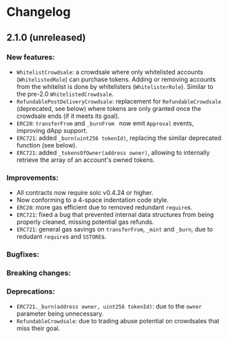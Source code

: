 # Changelog

## 2.1.0 (unreleased)

### New features:
 * `WhitelistCrowdsale`: a crowdsale where only whitelisted accounts (`WhitelistedRole`) can purchase tokens. Adding or removing accounts from the whitelist is done by whitelisters (`WhitelisterRole`). Similar to the pre-2.0 `WhitelistedCrowdsale`.
 * `RefundablePostDeliveryCrowdsale`: replacement for `RefundableCrowdsale` (deprecated, see below) where tokens are only granted once the crowdsale ends (if it meets its goal).
 * `ERC20`: `transferFrom` and `_burnFrom ` now emit `Approval` events, improving dApp support.
 * `ERC721`: added `_burn(uint256 tokenId)`, replacing the similar deprecated function (see below).
 * `ERC721`: added `_tokensOfOwner(address owner)`, allowing to internally retrieve the array of an account's owned tokens.

### Improvements:
 * All contracts now require solc v0.4.24 or higher.
 * Now conforming to a 4-space indentation code style.
 * `ERC20`: more gas efficient due to removed redundant `require`s.
 * `ERC721`: fixed a bug that prevented internal data structures from being properly cleaned, missing potential gas refunds.
 * `ERC721`: general gas savings on `transferFrom`, `_mint` and `_burn`, due to redudant `require`s and `SSTORE`s.

### Bugfixes:

### Breaking changes:

### Deprecations:
 * `ERC721._burn(address owner, uint256 tokenId)`: due to the `owner` parameter being unnecessary.
 * `RefundableCrowdsale`: due to trading abuse potential on crowdsales that miss their goal.
